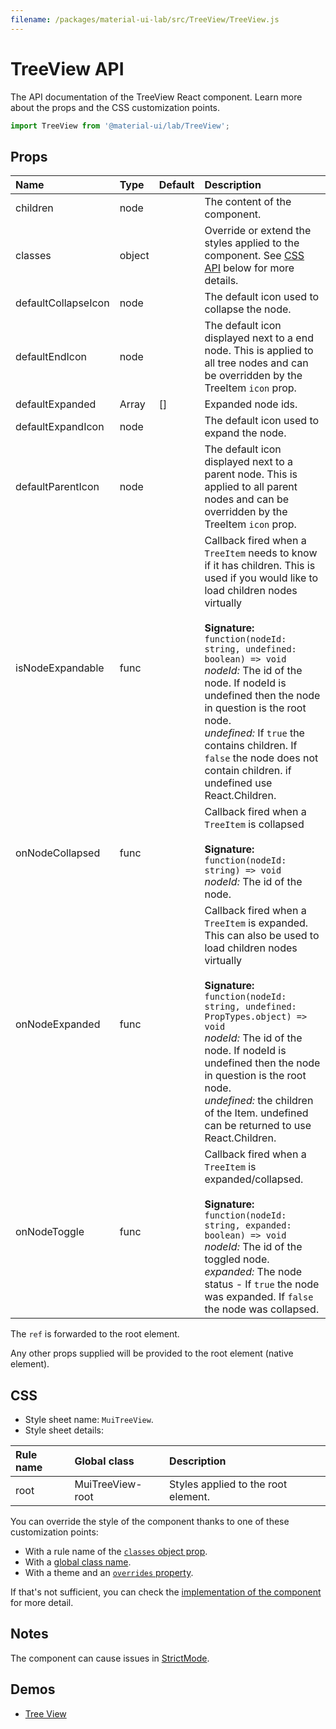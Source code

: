```yaml
---
filename: /packages/material-ui-lab/src/TreeView/TreeView.js
---
```


<!--- This documentation is automatically generated, do not try to edit it. -->

# TreeView API

<p class="description">The API documentation of the TreeView React component. Learn more about the props and the CSS customization points.</p>

```js
import TreeView from '@material-ui/lab/TreeView';
```



## Props

| Name | Type | Default | Description |
|:-----|:-----|:--------|:------------|
| <span class="prop-name">children</span> | <span class="prop-type">node</span> |  | The content of the component. |
| <span class="prop-name">classes</span> | <span class="prop-type">object</span> |  | Override or extend the styles applied to the component. See [CSS API](#css) below for more details. |
| <span class="prop-name">defaultCollapseIcon</span> | <span class="prop-type">node</span> |  | The default icon used to collapse the node. |
| <span class="prop-name">defaultEndIcon</span> | <span class="prop-type">node</span> |  | The default icon displayed next to a end node. This is applied to all tree nodes and can be overridden by the TreeItem `icon` prop. |
| <span class="prop-name">defaultExpanded</span> | <span class="prop-type">Array<string></span> | <span class="prop-default">[]</span> | Expanded node ids. |
| <span class="prop-name">defaultExpandIcon</span> | <span class="prop-type">node</span> |  | The default icon used to expand the node. |
| <span class="prop-name">defaultParentIcon</span> | <span class="prop-type">node</span> |  | The default icon displayed next to a parent node. This is applied to all parent nodes and can be overridden by the TreeItem `icon` prop. |
| <span class="prop-name">isNodeExpandable</span> | <span class="prop-type">func</span> |  | Callback fired when a `TreeItem` needs to know if it has children. This is used if you would like to load children nodes virtually<br><br>**Signature:**<br>`function(nodeId: string, undefined: boolean) => void`<br>*nodeId:* The id of the node. If nodeId is undefined then the node in question is the root node.<br>*undefined:* If `true` the contains children. If `false` the node does not contain children. if undefined use React.Children. |
| <span class="prop-name">onNodeCollapsed</span> | <span class="prop-type">func</span> |  | Callback fired when a `TreeItem` is collapsed<br><br>**Signature:**<br>`function(nodeId: string) => void`<br>*nodeId:* The id of the node. |
| <span class="prop-name">onNodeExpanded</span> | <span class="prop-type">func</span> |  | Callback fired when a `TreeItem` is expanded. This can also be used to load children nodes virtually<br><br>**Signature:**<br>`function(nodeId: string, undefined: PropTypes.object) => void`<br>*nodeId:* The id of the node. If nodeId is undefined then the node in question is the root node.<br>*undefined:* the children of the Item. undefined can be returned to use React.Children. |
| <span class="prop-name">onNodeToggle</span> | <span class="prop-type">func</span> |  | Callback fired when a `TreeItem` is expanded/collapsed.<br><br>**Signature:**<br>`function(nodeId: string, expanded: boolean) => void`<br>*nodeId:* The id of the toggled node.<br>*expanded:* The node status - If `true` the node was expanded. If `false` the node was collapsed. |

The `ref` is forwarded to the root element.

Any other props supplied will be provided to the root element (native element).

## CSS

- Style sheet name: `MuiTreeView`.
- Style sheet details:

| Rule name | Global class | Description |
|:-----|:-------------|:------------|
| <span class="prop-name">root</span> | <span class="prop-name">MuiTreeView-root</span> | Styles applied to the root element.

You can override the style of the component thanks to one of these customization points:

- With a rule name of the [`classes` object prop](/customization/components/#overriding-styles-with-classes).
- With a [global class name](/customization/components/#overriding-styles-with-global-class-names).
- With a theme and an [`overrides` property](/customization/globals/#css).

If that's not sufficient, you can check the [implementation of the component](https://github.com/mui-org/material-ui/blob/master/packages/material-ui-lab/src/TreeView/TreeView.js) for more detail.

## Notes

The component can cause issues in [StrictMode](https://reactjs.org/docs/strict-mode.html).

## Demos

- [Tree View](/components/tree-view/)

